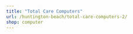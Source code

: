 ```yaml
---
title: "Total Care Computers"
url: /huntington-beach/total-care-computers-2/
shop: computer
---
```

